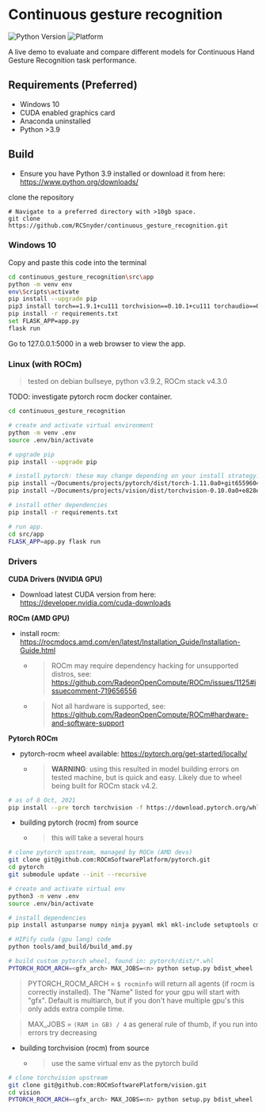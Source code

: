 
# Continuous gesture recognition
![Python Version](https://img.shields.io/badge/python-3.9-blue) ![Platform](https://img.shields.io/badge/platform-windows%7Clinux-lightgray)

A live demo to evaluate and compare different models for Continuous Hand Gesture Recognition task performance.

## Requirements (Preferred)
- Windows 10
- CUDA enabled graphics card
- Anaconda uninstalled
- Python >3.9

## Build

- Ensure you have Python 3.9 installed or download it from here: https://www.python.org/downloads/

clone the repository
```
# Navigate to a preferred directory with >10gb space.
git clone https://github.com/RCSnyder/continuous_gesture_recognition.git
```

### Windows 10
Copy and paste this code into the terminal

```bash
cd continuous_gesture_recognition\src\app
python -m venv env
env\Scripts\activate
pip install --upgrade pip
pip3 install torch==1.9.1+cu111 torchvision==0.10.1+cu111 torchaudio==0.9.1 -f https://download.pytorch.org/whl/torch_stable.html
pip install -r requirements.txt
set FLASK_APP=app.py
flask run
```

Go to 127.0.0.1:5000 in a web browser to view the app.


### Linux (with ROCm)
> tested on debian bullseye, python v3.9.2, ROCm stack v4.3.0

TODO: investigate pytorch rocm docker container.

```bash
cd continuous_gesture_recognition

# create and activate virtual environment
python -m venv .env
source .env/bin/activate

# upgrade pip
pip install --upgrade pip

# install pytorch: these may change depending on your install strategy. See Pytorch ROCm below.
pip install ~/Documents/projects/pytorch/dist/torch-1.11.0a0+git6559604-cp39-cp39-linux_x86_64.whl
pip install ~/Documents/projects/vision/dist/torchvision-0.10.0a0+e828eef-cp39-cp39-linux_x86_64.whl

# install other dependencies
pip install -r requirements.txt

# run app.
cd src/app
FLASK_APP=app.py flask run
```

### Drivers

**CUDA Drivers (NVIDIA GPU)**
- Download latest CUDA version from here: https://developer.nvidia.com/cuda-downloads


**ROCm (AMD GPU)**
- install rocm: https://rocmdocs.amd.com/en/latest/Installation_Guide/Installation-Guide.html
  - > ROCm may require dependency hacking for unsupported distros, see: https://github.com/RadeonOpenCompute/ROCm/issues/1125#issuecomment-719656556
  - > Not all hardware is supported, see: https://github.com/RadeonOpenCompute/ROCm#hardware-and-software-support

**Pytorch ROCm**
- pytorch-rocm wheel available: https://pytorch.org/get-started/locally/
  - > **WARNING**: using this resulted in model building errors on tested machine, but is quick and easy. Likely due to wheel being built for ROCm stack v4.2.
```bash
# as of 8 Oct, 2021
pip install --pre torch torchvision -f https://download.pytorch.org/whl/nightly/rocm4.2/torch_nightly.html
```

- building pytorch (rocm) from source
  - > this will take a several hours
```bash
# clone pytorch upstream, managed by ROCm (AMD devs)
git clone git@github.com:ROCmSoftwarePlatform/pytorch.git
cd pytorch
git submodule update --init --recursive

# create and activate virtual env
python3 -m venv .env
source .env/bin/activate

# install dependencies
pip install astunparse numpy ninja pyyaml mkl mkl-include setuptools cmake cffi typing_extensions future six requests dataclasses

# HIPify cuda (gpu lang) code
python tools/amd_build/build_amd.py

# build custom pytorch wheel, found in: pytorch/dist/*.whl
PYTORCH_ROCM_ARCH=<gfx_arch> MAX_JOBS=<n> python setup.py bdist_wheel
```
> PYTORCH_ROCM_ARCH = `$ rocminfo` will return all agents (if rocm is correctly installed). The "Name" listed for your gpu will start with "gfx". Default is multiarch, but if you don't have multiple gpu's this only adds extra compile time.

> MAX_JOBS = `(RAM in GB) / 4` as general rule of thumb, if you run into errors try decreasing

- building torchvision (rocm) from source
  - > use the same virtual env as the pytorch build
```bash
# clone torchvision upstream
git clone git@github.com:ROCmSoftwarePlatform/vision.git
cd vision
PYTORCH_ROCM_ARCH=<gfx_arch> MAX_JOBS=<n> python setup.py bdist_wheel
```


